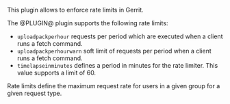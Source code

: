This plugin allows to enforce rate limits in Gerrit.

The @PLUGIN@ plugin supports the following rate limits:

* `uploadpackperhour` requests per period which are executed when a client runs a fetch command.
* `uploadpackperhourwarn` soft limit of requests per period when a client runs a fetch command.
* `timelapseinminutes` defines a period in minutes for the rate limiter. This value supports a
  limit of 60.

Rate limits define the maximum request rate for users in a given group
for a given request type.
